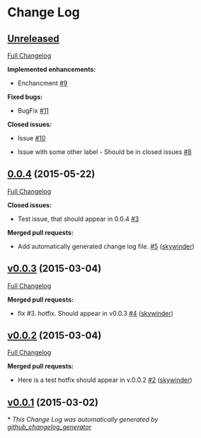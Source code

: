 # Change Log

## [Unreleased](https://github.com/skywinder/changelog_test/tree/HEAD)

[Full Changelog](https://github.com/skywinder/changelog_test/compare/0.0.4...HEAD)

**Implemented enhancements:**

- Enchancment [\#9](https://github.com/skywinder/changelog_test/issues/9)

**Fixed bugs:**

- BugFix [\#11](https://github.com/skywinder/changelog_test/issues/11)

**Closed issues:**

- Issue [\#10](https://github.com/skywinder/changelog_test/issues/10)

- Issue with some other label - Should be in closed issues [\#8](https://github.com/skywinder/changelog_test/issues/8)

## [0.0.4](https://github.com/skywinder/changelog_test/tree/0.0.4) (2015-05-22)

[Full Changelog](https://github.com/skywinder/changelog_test/compare/v0.0.3...0.0.4)

**Closed issues:**

- Test issue, that should appear in 0.0.4 [\#3](https://github.com/skywinder/changelog_test/issues/3)

**Merged pull requests:**

- Add automatically generated change log file. [\#5](https://github.com/skywinder/changelog_test/pull/5) ([skywinder](https://github.com/skywinder))

## [v0.0.3](https://github.com/skywinder/changelog_test/tree/v0.0.3) (2015-03-04)

[Full Changelog](https://github.com/skywinder/changelog_test/compare/v0.0.2...v0.0.3)

**Merged pull requests:**

- fix \#3. hotfix. Should appear in v0.0.3 [\#4](https://github.com/skywinder/changelog_test/pull/4) ([skywinder](https://github.com/skywinder))

## [v0.0.2](https://github.com/skywinder/changelog_test/tree/v0.0.2) (2015-03-04)

[Full Changelog](https://github.com/skywinder/changelog_test/compare/v0.0.1...v0.0.2)

**Merged pull requests:**

- Here is a test hotfix should appear in v.0.0.2 [\#2](https://github.com/skywinder/changelog_test/pull/2) ([skywinder](https://github.com/skywinder))

## [v0.0.1](https://github.com/skywinder/changelog_test/tree/v0.0.1) (2015-03-02)



\* *This Change Log was automatically generated by [github_changelog_generator](https://github.com/skywinder/Github-Changelog-Generator)*